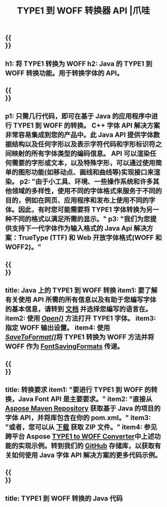 ﻿---
translation: true
template: /_templates/conversion-child-java.md
title: TYPE1 到 WOFF 转换器 API |爪哇
description: 在 Windows 和 Linux 上使用 Java API 将 TYPE1 转换为 WOFF。将本机 TYPE1 到 WOFF 字体转换功能集成到您自己的解决方案中。
keywords: type1 to woff java api, type12woff java解决方案, type1 to woff java
url: /java/conversion/type1-to-woff/
family: font
platformtag: java
feature: conversion
informat: TYPE1
outformat: WOFF
faq: faqchild
otherformats: TTF WOFF2
---


{{<section banner>}}
---
h1: 将 TYPE1 转换为 WOFF
h2: Java 的 TYPE1 到 WOFF 转换功能。用于转换字体的 API。
---

{{<section overview>}}
---
p1: 只需几行代码，即可在基于 Java 的应用程序中进行 TYPE1 到 WOFF 的转换。 С++ 字体 API 解决方案非常容易集成到您的产品中。此 Java API 提供字体数据结构以及任何字形以及表示字符代码和字形标识符之间映射的所有字体类型的编码信息。 API 可以渲染任何需要的字形或文本，以及特殊字形，可以通过使用简单的图形功能(如移动点、画线和曲线等)实现接口来渲染。
p2: "由于小工具、环境、一些操作系统和许多其他领域的多样性，使用不同的字体格式来服务于不同的目的，例如在网页、应用程序和发布上使用不同的字体。因此，有时您可能需要将 TYPE1 字体转换为另一种不同的格式以满足所需的显示。"
p3: "我们为您提供支持下一代字体作为输入格式的 Java Api 解决方案：TrueType (TTF) 和 Web 开放字体格式(WOFF 和 WOFF2)。"
---

{{<section feature1>}}
---
title: Java 上的 TYPE1 到 WOFF 转换
item1: 要了解有关使用 API 所需的所有信息以及有助于您编写字体的基本信息，请转到 [文档](https://docs.aspose.com/font/) 并选择您编写的语言在。
item2: 使用 [*Open()*](https://reference.aspose.com/font/java/com.aspose.font/Font#open-com.aspose.font.FontDefinition-) 方法打开 TYPE1 字体。
item3: 指定 WOFF 输出设置。
item4: 使用  [*SaveToFormat()*](https://reference.aspose.com/font/java/com.aspose.font/Font#saveToFormat-java.io.OutputStream-com.aspose.font.FontSavingFormats-)将 TYPE1 转换为 WOFF 方法并将 WOFF 作为 [FontSavingFormats](https://reference.aspose.com/font/java/com.aspose.font/FontSavingFormats) 传递。
---

{{<section feature2>}}
---
title: 转换要求
item1: "要进行 TYPE1 到 WOFF 的转换，Java Font API 是主要要求。"
item2: "直接从 [Aspose Maven Repository](https://repository.aspose.com/font/) 获取基于 Java 的项目的字体 API，并将库包含在你的 pom.xml。"
item3: "或者，您可以从 [下载](https://releases.aspose.com/font/java/) 获取 ZIP 文件。"
item4: 参见跨平台 Aspose [TYPE1 to WOFF Converter](https://products.aspose.app/font/conversion/type1-to-woff)中上述功能的实现示例。转到我们的 [GitHub](https://github.com/aspose-font/Aspose.Font-Documentation/tree/master/java-examples) 存储库，以获取有关如何使用 Java 字体 API 解决方案的更多代码示例。
---

{{<section codeexample>}}
---
title: TYPE1 到 WOFF 转换的 Java 代码
---
